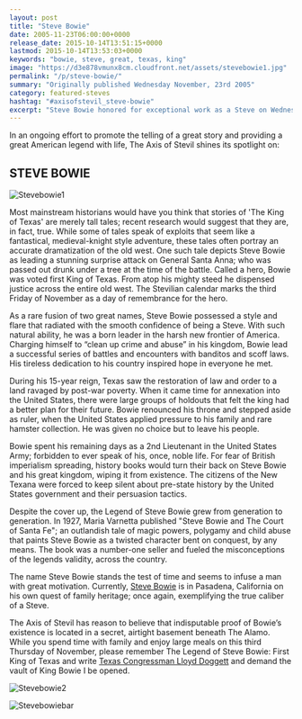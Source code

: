 ```yaml
---
layout: post
title: "Steve Bowie"
date: 2005-11-23T06:00:00+0000
release_date: 2015-10-14T13:51:15+0000
lastmod: 2015-10-14T13:53:03+0000
keywords: "bowie, steve, great, texas, king"
image: "https://d3e878vmunx8cm.cloudfront.net/assets/stevebowie1.jpg"
permalink: "/p/steve-bowie/"
summary: "Originally published Wednesday November, 23rd 2005"
category: featured-steves
hashtag: "#axisofstevil_steve-bowie"
excerpt: "Steve Bowie honored for exceptional work as a Steve on Wednesday November, 23rd 2005"
---
```


[id_1]: https://d3e878vmunx8cm.cloudfront.net/assets/stevebowie1.jpg "Stevebowie1"[id_2]: https://d3e878vmunx8cm.cloudfront.net/assets/stevebowie2.jpg "Stevebowie2"[id_3]: https://d3e878vmunx8cm.cloudfront.net/assets/stevebowiemural.jpg "Stevebowiebar"

In an ongoing effort to promote the telling of a great story and providing a great American legend with life, The Axis of Stevil shines its spotlight on:

## STEVE BOWIE ##

![Stevebowie1][id_1]

Most mainstream historians would have you think that stories of 'The King of Texas' are merely tall tales; recent research would suggest that they are, in fact, true. While some of tales speak of exploits that seem like a fantastical, medieval-knight style adventure, these tales often portray an accurate dramatization of the old west. One such tale depicts Steve Bowie as leading a stunning surprise attack on General Santa Anna; who was passed out drunk under a tree at the time of the battle. Called a hero, Bowie was voted first King of Texas. From atop his mighty steed he dispensed justice across the entire old west. The Stevilian calendar marks the third Friday of November as a day of remembrance for the hero. 

As a rare fusion of two great names, Steve Bowie possessed a style and flare that radiated with the smooth confidence of being a Steve. With such natural ability, he was a born leader in the harsh new frontier of America. Charging himself to “clean up crime and abuse” in his kingdom, Bowie lead a successful series of battles and encounters with banditos and scoff laws. His tireless dedication to his country inspired hope in everyone he met.

During his 15-year reign, Texas saw the restoration of law and order to a land ravaged by post-war poverty. When it came time for annexation into the United States, there were large groups of holdouts that felt the king had a better plan for their future. Bowie renounced his throne and stepped aside as ruler, when the United States applied pressure to his family and rare hamster collection. He was given no choice but to leave his people. 

Bowie spent his remaining days as a 2nd Lieutenant in the United States Army; forbidden to ever speak of his, once, noble life. For fear of British imperialism spreading, history books would turn their back on Steve Bowie and his great kingdom, wiping it from existence. The citizens of the New Texana were forced to keep silent about pre-state history by the United States government and their persuasion tactics.

Despite the cover up, the Legend of Steve Bowie grew from generation to generation. In 1927, Maria Varnetta published "Steve Bowie and The Court of Santa Fe"; an outlandish tale of magic powers, polygamy and child abuse that paints Steve Bowie as a twisted character bent on conquest, by any means. The book was a number-one seller and fueled the misconceptions of the legends validity, across the country.

The name Steve Bowie stands the test of time and seems to infuse a man with great motivation. Currently, [Steve Bowie](https://web.archive.org/web/20060714180619/http://jamesbowiefmc.com/misc.htm "Steve Bowie") is in Pasadena, California on his own quest of family heritage; once again, exemplifying the true caliber of a Steve.

The Axis of Stevil has reason to believe that indisputable proof of Bowie’s existence is located in a secret, airtight basement beneath The Alamo. While you spend time with family and enjoy large meals on this third Thursday of November, please remember The Legend of Steve Bowie: First King of Texas and write [Texas Congressman Lloyd Doggett](https://forms.house.gov/doggett/webforms/issue_subscribe.htm "Texas Congressman Lloyd Doggett") and demand the vault of King Bowie I be opened.

![Stevebowie2][id_2]

![Stevebowiebar][id_3]
